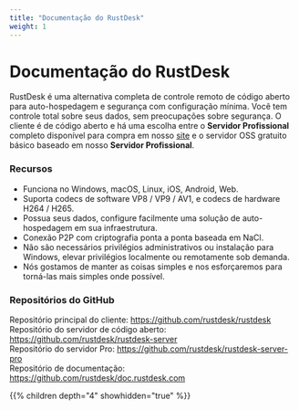 ```yaml
---
title: "Documentação do RustDesk"
weight: 1
---
```


# Documentação do RustDesk

RustDesk é uma alternativa completa de controle remoto de código aberto para auto-hospedagem e segurança com configuração mínima. Você tem controle total sobre seus dados, sem preocupações sobre segurança. O cliente é de código aberto e há uma escolha entre o **Servidor Profissional** completo disponível para compra em nosso [site](https://rustdesk.com) e o servidor OSS gratuito básico baseado em nosso **Servidor Profissional**.

### Recursos
- Funciona no Windows, macOS, Linux, iOS, Android, Web.
- Suporta codecs de software VP8 / VP9 / AV1, e codecs de hardware H264 / H265.
- Possua seus dados, configure facilmente uma solução de auto-hospedagem em sua infraestrutura.
- Conexão P2P com criptografia ponta a ponta baseada em NaCl.
- Não são necessários privilégios administrativos ou instalação para Windows, elevar privilégios localmente ou remotamente sob demanda.
- Nós gostamos de manter as coisas simples e nos esforçaremos para torná-las mais simples onde possível.

### Repositórios do GitHub
Repositório principal do cliente: https://github.com/rustdesk/rustdesk</br>
Repositório do servidor de código aberto: https://github.com/rustdesk/rustdesk-server</br>
Repositório do servidor Pro: https://github.com/rustdesk/rustdesk-server-pro</br>
Repositório de documentação: https://github.com/rustdesk/doc.rustdesk.com</br>

{{% children depth="4" showhidden="true" %}}